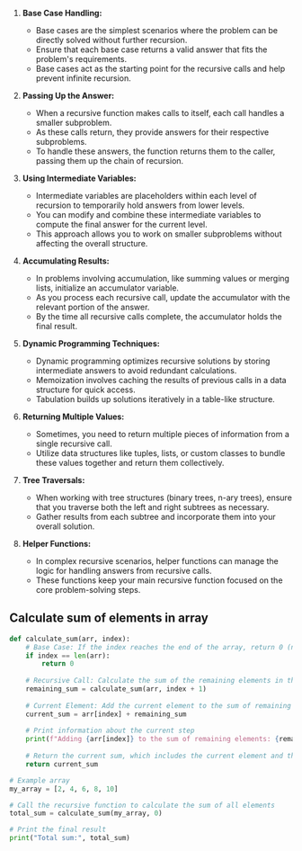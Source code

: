 1. **Base Case Handling:**
    - Base cases are the simplest scenarios where the problem can be directly solved without further recursion.
    - Ensure that each base case returns a valid answer that fits the problem's requirements.
    - Base cases act as the starting point for the recursive calls and help prevent infinite recursion.

1. **Passing Up the Answer:**
    - When a recursive function makes calls to itself, each call handles a smaller subproblem.
    - As these calls return, they provide answers for their respective subproblems.
    - To handle these answers, the function returns them to the caller, passing them up the chain of recursion.

2. **Using Intermediate Variables:**
    - Intermediate variables are placeholders within each level of recursion to temporarily hold answers from lower levels.
    - You can modify and combine these intermediate variables to compute the final answer for the current level.
    - This approach allows you to work on smaller subproblems without affecting the overall structure.

3. **Accumulating Results:**
    - In problems involving accumulation, like summing values or merging lists, initialize an accumulator variable.
    - As you process each recursive call, update the accumulator with the relevant portion of the answer.
    - By the time all recursive calls complete, the accumulator holds the final result.

4. **Dynamic Programming Techniques:**
    - Dynamic programming optimizes recursive solutions by storing intermediate answers to avoid redundant calculations.
    - Memoization involves caching the results of previous calls in a data structure for quick access.
    - Tabulation builds up solutions iteratively in a table-like structure.

5. **Returning Multiple Values:**
    - Sometimes, you need to return multiple pieces of information from a single recursive call.
    - Utilize data structures like tuples, lists, or custom classes to bundle these values together and return them collectively.

6. **Tree Traversals:**
    - When working with tree structures (binary trees, n-ary trees), ensure that you traverse both the left and right subtrees as necessary.
    - Gather results from each subtree and incorporate them into your overall solution.

7. **Helper Functions:**
    - In complex recursive scenarios, helper functions can manage the logic for handling answers from recursive calls.
    - These functions keep your main recursive function focused on the core problem-solving steps.


## Calculate sum of elements in array 
```python
def calculate_sum(arr, index):
    # Base Case: If the index reaches the end of the array, return 0 (no elements to add)
    if index == len(arr):
        return 0
    
    # Recursive Call: Calculate the sum of the remaining elements in the array
    remaining_sum = calculate_sum(arr, index + 1)
    
    # Current Element: Add the current element to the sum of remaining elements
    current_sum = arr[index] + remaining_sum
    
    # Print information about the current step
    print(f"Adding {arr[index]} to the sum of remaining elements: {remaining_sum}")
    
    # Return the current sum, which includes the current element and the sum of remaining elements
    return current_sum

# Example array
my_array = [2, 4, 6, 8, 10]

# Call the recursive function to calculate the sum of all elements
total_sum = calculate_sum(my_array, 0)

# Print the final result
print("Total sum:", total_sum)
```

